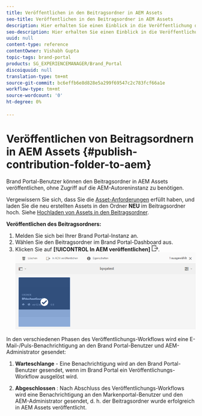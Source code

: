 ```yaml
---
title: Veröffentlichen in den Beitragsordner in AEM Assets
seo-title: Veröffentlichen in den Beitragsordner in AEM Assets
description: Hier erhalten Sie einen Einblick in die Veröffentlichung des Beitragsordners in AEM Assets in Brand Portal.
seo-description: Hier erhalten Sie einen Einblick in die Veröffentlichung des Beitragsordners in AEM Assets in Brand Portal.
uuid: null
content-type: reference
contentOwner: Vishabh Gupta
topic-tags: brand-portal
products: SG_EXPERIENCEMANAGER/Brand_Portal
discoiquuid: null
translation-type: tm+mt
source-git-commit: bc6effb6e8d828e5a299f69547c2c783fcf66a1e
workflow-type: tm+mt
source-wordcount: '0'
ht-degree: 0%

---
```



# Veröffentlichen von Beitragsordnern in AEM Assets {#publish-contribution-folder-to-aem}

Brand Portal-Benutzer können den Beitragsordner in AEM Assets veröffentlichen, ohne Zugriff auf die AEM-Autoreninstanz zu benötigen.

Vergewissern Sie sich, dass Sie die [Asset-Anforderungen](brand-portal-download-asset-requirements.md) erfüllt haben, und laden Sie die neu erstellten Assets in den Ordner **NEU** im Beitragsordner hoch. Siehe [Hochladen von Assets in den Beitragsordner](brand-portal-upload-assets-to-contribution-folder.md).

**Veröffentlichen des Beitragsordners:**

1. Melden Sie sich bei Ihrer Brand Portal-Instanz an.
1. Wählen Sie den Beitragsordner im Brand Portal-Dashboard aus.
1. Klicken Sie auf **[!UICONTROL In AEM veröffentlichen]** ![](assets/export.png).
   ![](assets/publish-contribution-folder-to-aem.png)

In den verschiedenen Phasen des Veröffentlichungs-Workflows wird eine E-Mail-/Puls-Benachrichtigung an den Brand Portal-Benutzer und AEM-Administrator gesendet:
1. **Warteschlange** - Eine Benachrichtigung wird an den Brand Portal-Benutzer gesendet, wenn im Brand Portal ein Veröffentlichungs-Workflow ausgelöst wird.

1. **Abgeschlossen** : Nach Abschluss des Veröffentlichungs-Workflows wird eine Benachrichtigung an den Markenportal-Benutzer und den AEM-Administrator gesendet, d. h. der Beitragsordner wurde erfolgreich in AEM Assets veröffentlicht.



